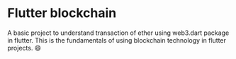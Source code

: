 # Flutter blockchain
A basic project to understand transaction of ether using web3.dart package in flutter.
This is the fundamentals of using blockchain technology in flutter projects. :smile:
 
